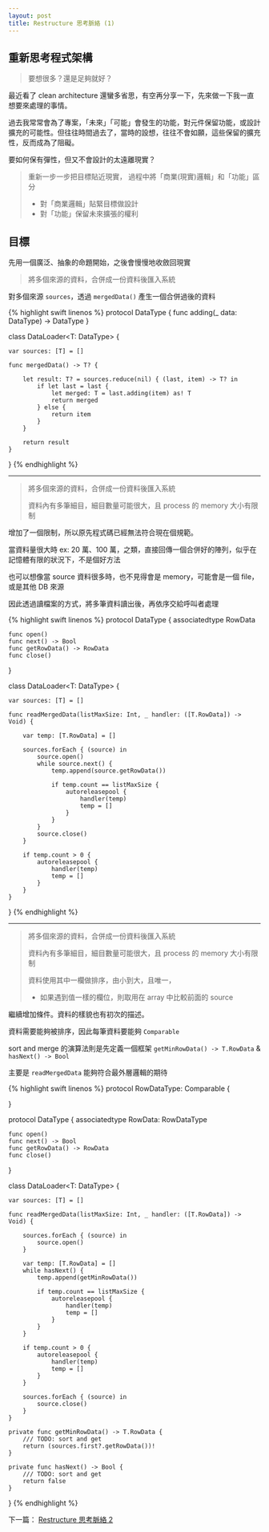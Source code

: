 ```yaml
---
layout: post
title: Restructure 思考脈絡 (1)
--- 
```


## 重新思考程式架構

> 要想很多？還是足夠就好？

最近看了 clean architecture 還蠻多省思，有空再分享一下，先來做一下我一直想要來處理的事情。

過去我常常會為了專案，「未來」「可能」會發生的功能，對元件保留功能，或設計擴充的可能性。但往往時間過去了，當時的設想，往往不會如願，這些保留的擴充性，反而成為了阻礙。

要如何保有彈性，但又不會設計的太遠離現實？

> 重新一步一步把目標貼近現實，
> 過程中將「商業(現實)邏輯」和「功能」區分
> - 對「商業邏輯」貼緊目標做設計
> - 對「功能」保留未來擴張的權利

## 目標
先用一個廣泛、抽象的命題開始，之後會慢慢地收斂回現實

> 將多個來源的資料，合併成一份資料後匯入系統

對多個來源 `sources`，透過 `mergedData()` 產生一個合併過後的資料

{% highlight swift linenos %}
protocol DataType {
    func adding(_ data: DataType) -> DataType
}

class DataLoader<T: DataType> {
    
    var sources: [T] = []
    
    func mergedData() -> T? {
        
        let result: T? = sources.reduce(nil) { (last, item) -> T? in
            if let last = last {
                let merged: T = last.adding(item) as! T
                return merged
            } else {
                return item
            }
        }
        
        return result
    }
}
{% endhighlight %}

------

> 將多個來源的資料，合併成一份資料後匯入系統
>
> 資料內有多筆細目，細目數量可能很大，且 process 的 memory 大小有限制

增加了一個限制，所以原先程式碼已經無法符合現在個規範。

當資料量很大時 ex: 20 萬、100 萬，之類，直接回傳一個合併好的陣列，似乎在記憶體有限的狀況下，不是個好方法

也可以想像當 source 資料很多時，也不見得會是 memory，可能會是一個 file，或是其他 DB 來源

因此透過讀檔案的方式，將多筆資料讀出後，再依序交給呼叫者處理

{% highlight swift linenos %}
protocol DataType {
    associatedtype RowData
    
    func open()
    func next() -> Bool
    func getRowData() -> RowData
    func close()
}

class DataLoader<T: DataType> {
    
    var sources: [T] = []
    
    func readMergedData(listMaxSize: Int, _ handler: ([T.RowData]) -> Void) {
        
        var temp: [T.RowData] = []
        
        sources.forEach { (source) in
            source.open()
            while source.next() {
                temp.append(source.getRowData())
                
                if temp.count == listMaxSize {
                    autoreleasepool {
                        handler(temp)
                        temp = []
                    }
                }
            }
            source.close()
        }
        
        if temp.count > 0 {
            autoreleasepool {
                handler(temp)
                temp = []
            }
        }
    }
}
{% endhighlight %}

------

> 將多個來源的資料，合併成一份資料後匯入系統
>
> 資料內有多筆細目，細目數量可能很大，且 process 的 memory 大小有限制
>
> 資料使用其中一欄做排序，由小到大，且唯一，
>  - 如果遇到值一樣的欄位，則取用在 array 中比較前面的 source 

繼續增加條件。資料的樣貌也有初次的描述。

資料需要能夠被排序，因此每筆資料要能夠 `Comparable`

sort and merge 的演算法則是先定義一個框架 `getMinRowData() -> T.RowData` & `hasNext() -> Bool`

主要是 `readMergedData` 能夠符合最外層邏輯的期待

{% highlight swift linenos %}
protocol RowDataType: Comparable {
    
}

protocol DataType {
    associatedtype RowData: RowDataType
    
    func open()
    func next() -> Bool
    func getRowData() -> RowData
    func close()
}

class DataLoader<T: DataType> {
    
    var sources: [T] = []
    
    func readMergedData(listMaxSize: Int, _ handler: ([T.RowData]) -> Void) {
        
        sources.forEach { (source) in
            source.open()
        }
        
        var temp: [T.RowData] = []
        while hasNext() {
            temp.append(getMinRowData())
            
            if temp.count == listMaxSize {
                autoreleasepool {
                    handler(temp)
                    temp = []
                }
            }
        }
        
        if temp.count > 0 {
            autoreleasepool {
                handler(temp)
                temp = []
            }
        }
        
        sources.forEach { (source) in
            source.close()
        }
    }
    
    private func getMinRowData() -> T.RowData {
        /// TODO: sort and get
        return (sources.first?.getRowData())!
    }
    
    private func hasNext() -> Bool {
        /// TODO: sort and get
        return false
    }
}
{% endhighlight %}


下一篇： [Restructure 思考脈絡 2](2018-08-01-Restructure-2.md)
